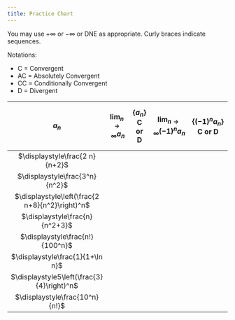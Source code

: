 ```yaml
---
title: Practice Chart
---
```

You may use $+\infty$ or $-\infty$ or $\mathrm{DNE}$ as appropriate.
Curly braces indicate sequences.

Notations:
- C = Convergent
- AC = Absolutely Convergent
- CC = Conditionally Convergent
- D = Divergent

|                      $a_n$                      | $\lim _{n \rightarrow \infty} a_n$ | $\left\{a_n\right\}$<br>C or D | $\lim _{n \rightarrow \infty}(-1)^n a_n$ | $\left\{(-1)^n a_n\right\}$<br>C or D | $\sum a_n$<br>AC, CC, or D | $\sum(-1)^n a_n$<br>AC, CC, or D |
| :---------------------------------------------: | :--------------------------------: | :----------------------------: | :--------------------------------------: | :-----------------------------------: | :------------------------: | :------------------------------: |
|         $\displaystyle\frac{2 n}{n+2}$          |                                    |                                |                                          |                                       |                            |                                  |
|         $\displaystyle\frac{3^n}{n^2}$          |                                    |                                |                                          |                                       |                            |                                  |
| $\displaystyle\left(\frac{2 n+8}{n^2}\right)^n$ |                                    |                                |                                          |                                       |                            |                                  |
|         $\displaystyle\frac{n}{n^2+3}$          |                                    |                                |                                          |                                       |                            |                                  |
|         $\displaystyle\frac{n!}{100^n}$         |                                    |                                |                                          |                                       |                            |                                  |
|        $\displaystyle\frac{1}{1+\ln n}$         |                                    |                                |                                          |                                       |                            |                                  |
|   $\displaystyle5\left(\frac{3}{4}\right)^n$    |                                    |                                |                                          |                                       |                            |                                  |
|         $\displaystyle\frac{10^n}{n!}$          |                                    |                                |                                          |                                       |                            |                                  |
